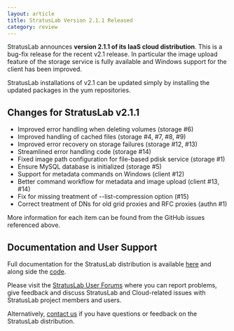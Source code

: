 ```yaml
---
layout: article
title: StratusLab Version 2.1.1 Released
category: review
---
```


StratusLab announces **version 2.1.1 of its IaaS cloud distribution**.
This is a bug-fix release for the recent v2.1 release.  In particular
the image upload feature of the storage service is fully available and
Windows support for the client has been improved.

StratusLab installations of v2.1 can be updated simply by installing
the updated packages in the yum repositories.


Changes for StratusLab v2.1.1
-----------------------------

* Improved error handling when deleting volumes (storage #6)
* Improved handling of cached files (storage #4, #7, #8, #9)
* Improved error recovery on storage failures (storage #12, #13)
* Streamlined error handling code (storage #14)
* Fixed image path configuration for file-based pdisk service (storage #1)
* Ensure MySQL database is initialized (storage #5)
* Support for metadata commands on Windows (client #12)
* Better command workflow for metadata and image upload (client #13, #14)
* Fix for missing treatment of --list-compression option (#15)
* Correct treatment of DNs for old grid proxies and RFC proxies (authn #1)

More information for each item can be found from the GitHub issues
referenced above.


Documentation and User Support
------------------------------

Full documentation for the StratusLab distribution is available
[here][docs] and along side the [code][github].

Please visit the [StratusLab User Forums][forum] where you can report
problems, give feedback and discuss StratusLab and Cloud-related
issues with StratusLab project members and users.

Alternatively, [contact us][about] if you have questions or feedback
on the StratusLab distribution.


[docs]: http://stratuslab.eu/documentation
[github]: http://github.com/StratusLab
[forum]: https://groups.google.com/a/stratuslab.eu/group/user-forum/topics
[about]: http://stratuslab.eu/about


